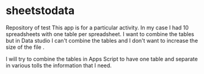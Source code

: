 # sheetstodata
Repository of test
This app is for a particular activity. In my case I had 10 spreadsheets with one table per spreadsheet. I want to combine the tables but in Data studio I can't combine the tables and I don't want to increase the size of the file .

I will try to combine the tables in Apps Script to have one table and separate in various tolls the information that I need.  

